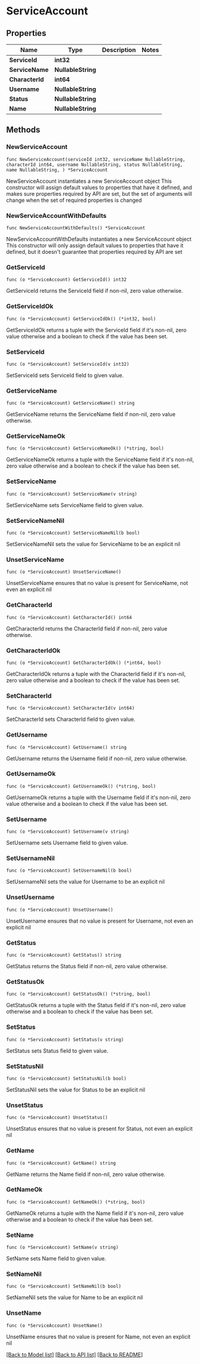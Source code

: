 # ServiceAccount

## Properties

Name | Type | Description | Notes
------------ | ------------- | ------------- | -------------
**ServiceId** | **int32** |  | 
**ServiceName** | **NullableString** |  | 
**CharacterId** | **int64** |  | 
**Username** | **NullableString** |  | 
**Status** | **NullableString** |  | 
**Name** | **NullableString** |  | 

## Methods

### NewServiceAccount

`func NewServiceAccount(serviceId int32, serviceName NullableString, characterId int64, username NullableString, status NullableString, name NullableString, ) *ServiceAccount`

NewServiceAccount instantiates a new ServiceAccount object
This constructor will assign default values to properties that have it defined,
and makes sure properties required by API are set, but the set of arguments
will change when the set of required properties is changed

### NewServiceAccountWithDefaults

`func NewServiceAccountWithDefaults() *ServiceAccount`

NewServiceAccountWithDefaults instantiates a new ServiceAccount object
This constructor will only assign default values to properties that have it defined,
but it doesn't guarantee that properties required by API are set

### GetServiceId

`func (o *ServiceAccount) GetServiceId() int32`

GetServiceId returns the ServiceId field if non-nil, zero value otherwise.

### GetServiceIdOk

`func (o *ServiceAccount) GetServiceIdOk() (*int32, bool)`

GetServiceIdOk returns a tuple with the ServiceId field if it's non-nil, zero value otherwise
and a boolean to check if the value has been set.

### SetServiceId

`func (o *ServiceAccount) SetServiceId(v int32)`

SetServiceId sets ServiceId field to given value.


### GetServiceName

`func (o *ServiceAccount) GetServiceName() string`

GetServiceName returns the ServiceName field if non-nil, zero value otherwise.

### GetServiceNameOk

`func (o *ServiceAccount) GetServiceNameOk() (*string, bool)`

GetServiceNameOk returns a tuple with the ServiceName field if it's non-nil, zero value otherwise
and a boolean to check if the value has been set.

### SetServiceName

`func (o *ServiceAccount) SetServiceName(v string)`

SetServiceName sets ServiceName field to given value.


### SetServiceNameNil

`func (o *ServiceAccount) SetServiceNameNil(b bool)`

 SetServiceNameNil sets the value for ServiceName to be an explicit nil

### UnsetServiceName
`func (o *ServiceAccount) UnsetServiceName()`

UnsetServiceName ensures that no value is present for ServiceName, not even an explicit nil
### GetCharacterId

`func (o *ServiceAccount) GetCharacterId() int64`

GetCharacterId returns the CharacterId field if non-nil, zero value otherwise.

### GetCharacterIdOk

`func (o *ServiceAccount) GetCharacterIdOk() (*int64, bool)`

GetCharacterIdOk returns a tuple with the CharacterId field if it's non-nil, zero value otherwise
and a boolean to check if the value has been set.

### SetCharacterId

`func (o *ServiceAccount) SetCharacterId(v int64)`

SetCharacterId sets CharacterId field to given value.


### GetUsername

`func (o *ServiceAccount) GetUsername() string`

GetUsername returns the Username field if non-nil, zero value otherwise.

### GetUsernameOk

`func (o *ServiceAccount) GetUsernameOk() (*string, bool)`

GetUsernameOk returns a tuple with the Username field if it's non-nil, zero value otherwise
and a boolean to check if the value has been set.

### SetUsername

`func (o *ServiceAccount) SetUsername(v string)`

SetUsername sets Username field to given value.


### SetUsernameNil

`func (o *ServiceAccount) SetUsernameNil(b bool)`

 SetUsernameNil sets the value for Username to be an explicit nil

### UnsetUsername
`func (o *ServiceAccount) UnsetUsername()`

UnsetUsername ensures that no value is present for Username, not even an explicit nil
### GetStatus

`func (o *ServiceAccount) GetStatus() string`

GetStatus returns the Status field if non-nil, zero value otherwise.

### GetStatusOk

`func (o *ServiceAccount) GetStatusOk() (*string, bool)`

GetStatusOk returns a tuple with the Status field if it's non-nil, zero value otherwise
and a boolean to check if the value has been set.

### SetStatus

`func (o *ServiceAccount) SetStatus(v string)`

SetStatus sets Status field to given value.


### SetStatusNil

`func (o *ServiceAccount) SetStatusNil(b bool)`

 SetStatusNil sets the value for Status to be an explicit nil

### UnsetStatus
`func (o *ServiceAccount) UnsetStatus()`

UnsetStatus ensures that no value is present for Status, not even an explicit nil
### GetName

`func (o *ServiceAccount) GetName() string`

GetName returns the Name field if non-nil, zero value otherwise.

### GetNameOk

`func (o *ServiceAccount) GetNameOk() (*string, bool)`

GetNameOk returns a tuple with the Name field if it's non-nil, zero value otherwise
and a boolean to check if the value has been set.

### SetName

`func (o *ServiceAccount) SetName(v string)`

SetName sets Name field to given value.


### SetNameNil

`func (o *ServiceAccount) SetNameNil(b bool)`

 SetNameNil sets the value for Name to be an explicit nil

### UnsetName
`func (o *ServiceAccount) UnsetName()`

UnsetName ensures that no value is present for Name, not even an explicit nil

[[Back to Model list]](../README.md#documentation-for-models) [[Back to API list]](../README.md#documentation-for-api-endpoints) [[Back to README]](../README.md)



